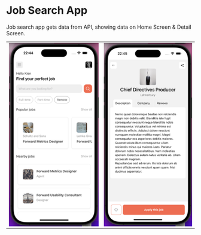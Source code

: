 # Job Search App

Job search app gets data from API, showing data on Home Screen & Detail Screen.

<table>
  <tr>
    <td>
      <img src="./assets/jobSearchHome.png" width="100%" />
    </td>
    <td>
      <img src="./assets/jobSearchDetail.png" width="100%" />
    </td>
  </tr>
</table>
